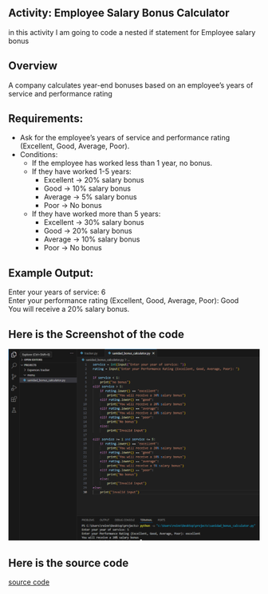 ## Activity: Employee Salary Bonus Calculator
in this activity I am going to code a nested if statement for Employee salary bonus

## Overview 
A company calculates year-end bonuses based on an employee’s years of service and performance rating

## Requirements:
- Ask for the employee’s years of service and performance rating (Excellent, Good, Average, Poor).
- Conditions:
  - If the employee has worked less than 1 year, no bonus.
  - If they have worked 1-5 years:
    - Excellent → 20% salary bonus
    - Good → 10% salary bonus
    - Average → 5% salary bonus
    - Poor → No bonus
  - If they have worked more than 5 years:
    - Excellent → 30% salary bonus
    - Good → 20% salary bonus
    - Average → 10% salary bonus
    - Poor → No bonus

## Example Output:
Enter your years of service: 6  
Enter your performance rating (Excellent, Good, Average, Poor): Good  
You will receive a 20% salary bonus.

## Here is the Screenshot of the code
![Screenshot](files/screenshots.png)
## Here is the source code
[source code](files/bonus_calculator.py)

